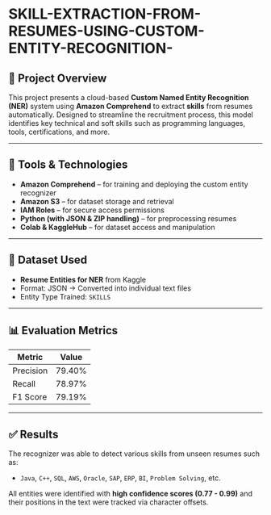 # SKILL-EXTRACTION-FROM-RESUMES-USING-CUSTOM-ENTITY-RECOGNITION-

## 📄 Project Overview

This project presents a cloud-based **Custom Named Entity Recognition (NER)** system using **Amazon Comprehend** to extract **skills** from resumes automatically. Designed to streamline the recruitment process, this model identifies key technical and soft skills such as programming languages, tools, certifications, and more.

---
## 🔧 Tools & Technologies

- **Amazon Comprehend** – for training and deploying the custom entity recognizer
- **Amazon S3** – for dataset storage and retrieval
- **IAM Roles** – for secure access permissions
- **Python (with JSON & ZIP handling)** – for preprocessing resumes
- **Colab & KaggleHub** – for dataset access and manipulation
---

## 📁 Dataset Used

- **Resume Entities for NER** from Kaggle  
- Format: JSON → Converted into individual text files
- Entity Type Trained: `SKILLS`
---

## 📊 Evaluation Metrics

| Metric     | Value   |
|------------|---------|
| Precision  | 79.40%  |
| Recall     | 78.97%  |
| F1 Score   | 79.19%  |
---

## ✅ Results

The recognizer was able to detect various skills from unseen resumes such as:

- `Java`, `C++`, `SQL`, `AWS`, `Oracle`, `SAP`, `ERP`, `BI`, `Problem Solving`, etc.

All entities were identified with **high confidence scores (0.77 - 0.99)** and their positions in the text were tracked via character offsets.







